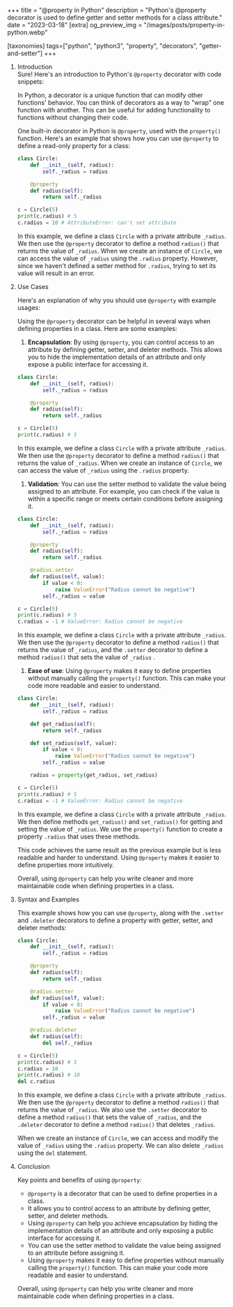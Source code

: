 +++
title = "@property in Python"
description = "Python's @property decorator is used to define getter and setter methods for a class attribute."
date = "2023-03-18"
[extra]
og_preview_img = "/images/posts/property-in-python.webp"

[taxonomies]
tags=["python", "python3", "property", "decorators", "getter-and-setter"]
+++

1. Introduction  
   Sure! Here's an introduction to Python's `@property` decorator with code snippets:

   In Python, a decorator is a unique function that can modify other functions' behavior. You can think of decorators as a way to "wrap" one function with another. This can be useful for adding functionality to functions without changing their code.

   One built-in decorator in Python is `@property`, used with the `property()` function. Here's an example that shows how you can use `@property` to define a read-only property for a class:

   ```python
   class Circle:
       def __init__(self, radius):
           self._radius = radius

       @property
       def radius(self):
           return self._radius

   c = Circle(5)
   print(c.radius) # 5
   c.radius = 10 # AttributeError: can't set attribute
   ```

   In this example, we define a class `Circle` with a private attribute `_radius`. We then use the `@property` decorator to define a method `radius()` that returns the value of `_radius`. When we create an instance of `Circle`, we can access the value of `_radius` using the `.radius` property. However, since we haven't defined a setter method for `.radius`, trying to set its value will result in an error.

2. Use Cases

   Here's an explanation of why you should use `@property` with example usages:

   Using the `@property` decorator can be helpful in several ways when defining properties in a class. Here are some examples:

   1. **Encapsulation**: By using `@property`, you can control access to an attribute by defining getter, setter, and deleter methods. This allows you to hide the implementation details of an attribute and only expose a public interface for accessing it.

   ```python
   class Circle:
       def __init__(self, radius):
           self._radius = radius

       @property
       def radius(self):
           return self._radius

   c = Circle(5)
   print(c.radius) # 5
   ```

   In this example, we define a class `Circle` with a private attribute `_radius`. We then use the `@property` decorator to define a method `radius()` that returns the value of `_radius`. When we create an instance of `Circle`, we can access the value of `_radius` using the `.radius` property.

   1. **Validation**: You can use the setter method to validate the value being assigned to an attribute. For example, you can check if the value is within a specific range or meets certain conditions before assigning it.

   ```python
   class Circle:
       def __init__(self, radius):
           self._radius = radius

       @property
       def radius(self):
           return self._radius

       @radius.setter
       def radius(self, value):
           if value < 0:
               raise ValueError("Radius cannot be negative")
           self._radius = value

   c = Circle(5)
   print(c.radius) # 5
   c.radius = -1 # ValueError: Radius cannot be negative
   ```

   In this example, we define a class `Circle` with a private attribute `_radius`. We then use the `@property` decorator to define a method `radius()` that returns the value of `_radius`, and the `.setter` decorator to define a method `radius()` that sets the value of `_radius` .

   1. **Ease of use**: Using `@property` makes it easy to define properties without manually calling the `property()` function. This can make your code more readable and easier to understand.

   ```python
   class Circle:
       def __init__(self, radius):
           self._radius = radius

       def get_radius(self):
           return self._radius

       def set_radius(self, value):
           if value < 0:
               raise ValueError("Radius cannot be negative")
           self._radius = value

       radius = property(get_radius, set_radius)

   c = Circle(5)
   print(c.radius) # 5
   c.radius = -1 # ValueError: Radius cannot be negative
   ```

   In this example, we define a class `Circle` with a private attribute `_radius`. We then define methods `get_radius()` and `set_radius()` for getting and setting the value of `_radius`. We use the `property()` function to create a property `.radius` that uses these methods.

   This code achieves the same result as the previous example but is less readable and harder to understand. Using `@property` makes it easier to define properties more intuitively.

   Overall, using `@property` can help you write cleaner and more maintainable code when defining properties in a class.

3. Syntax and Examples

   This example shows how you can use `@property`, along with the `.setter` and `.deleter` decorators to define a property with getter, setter, and deleter methods:

   ```python
   class Circle:
       def __init__(self, radius):
           self._radius = radius

       @property
       def radius(self):
           return self._radius

       @radius.setter
       def radius(self, value):
           if value < 0:
               raise ValueError("Radius cannot be negative")
           self._radius = value

       @radius.deleter
       def radius(self):
           del self._radius

   c = Circle(5)
   print(c.radius) # 5
   c.radius = 10
   print(c.radius) # 10
   del c.radius
   ```

   In this example, we define a class `Circle` with a private attribute `_radius`. We then use the `@property` decorator to define a method `radius()` that returns the value of `_radius`. We also use the `.setter` decorator to define a method `radius()` that sets the value of `_radius`, and the `.deleter` decorator to define a method `radius()` that deletes `_radius`.

   When we create an instance of `Circle`, we can access and modify the value of `_radius` using the `.radius` property. We can also delete `_radius` using the `del` statement.

4. Conclusion

   Key points and benefits of using `@property`:

   - `@property` is a decorator that can be used to define properties in a class.
   - It allows you to control access to an attribute by defining getter, setter, and deleter methods.
   - Using `@property` can help you achieve encapsulation by hiding the implementation details of an attribute and only exposing a public interface for accessing it.
   - You can use the setter method to validate the value being assigned to an attribute before assigning it.
   - Using `@property` makes it easy to define properties without manually calling the `property()` function. This can make your code more readable and easier to understand.

   Overall, using `@property` can help you write cleaner and more maintainable code when defining properties in a class.

